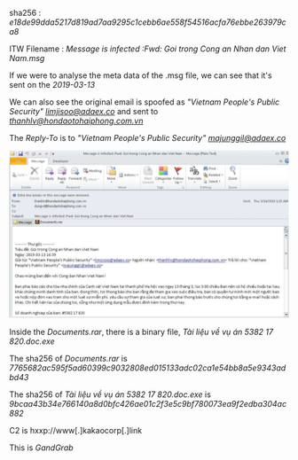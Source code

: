 sha256 : *e18de99dda5217d819ad7aa9295c1cebb6ae558f54516acfa76ebbe263979ca8*

ITW Filename : *Message is infected :Fwd: Goi trong Cong an Nhan dan Viet Nam.msg*

If we were to analyse the meta data of the .msg file, we can see that it's sent on the *2019-03-13*

We can also see the original email is spoofed as *"Vietnam People's Public Security" <limjisoo@adaex.co>* and sent to *thanhlv@hondaotohaiphong.com.vn*

The *Reply-To* is to *"Vietnam People's Public Security" <majunggil@adaex.co>*

![Email](../images/e18de99dda5217d819ad7aa9295c1cebb6ae558f54516acfa76ebbe263979ca8_0001.png)

Inside the *Documents.rar*, there is a binary file, *Tài liệu về vụ án 5382 17 820.doc.exe*

The sha256 of *Documents.rar* is *7765682ac595f5ad60399c9032808ed015133adc02ca1e54bb8a5e9343adbd43*

The sha256 of *Tài liệu về vụ án 5382 17 820.doc.exe* is *9bcaa43b34e766140a8d0bfc426ae01c2f3e5c9bf780073ea9f2edba304ac882*

C2 is hxxp://www[.]kakaocorp[.]link 

This is *GandGrab*
